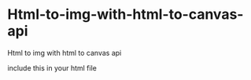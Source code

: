 # Html-to-img-with-html-to-canvas-api
Html to img with html to canvas api

include this in your html file
